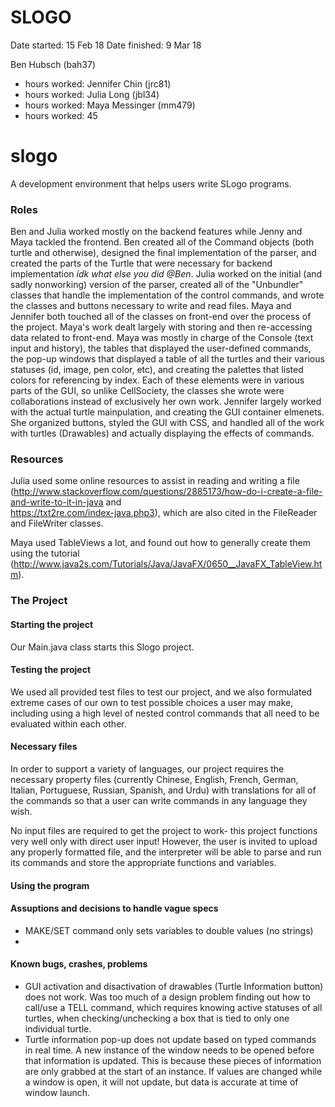 SLOGO
===

Date started: 15 Feb 18
Date finished: 9 Mar 18

Ben Hubsch (bah37)
* hours worked:
Jennifer Chin (jrc81)
* hours worked:
Julia Long (jbl34)
* hours worked:
Maya Messinger (mm479)
* hours worked: 45

# slogo
A development environment that helps users write SLogo programs.

### Roles
Ben and Julia worked mostly on the backend features while Jenny and Maya tackled the frontend. Ben created all of the 
Command objects (both turtle and otherwise), designed the final implementation of the parser, and created the parts of
the Turtle that were necessary for backend implementation *idk what else you did @Ben*. Julia worked on the initial 
(and sadly nonworking) version of the parser, created all of the "Unbundler" classes that handle the implementation 
of the control commands, and wrote the classes and buttons necessary to write and read files. Maya and Jennifer both touched 
all of the classes on front-end over the process of the project. Maya's work dealt largely with storing and then re-accessing 
data related to front-end. Maya was mostly in charge of the Console (text input and history), the tables that displayed the 
user-defined commands, the pop-up windows that displayed a table of all the turtles and their various statuses (id, image, 
pen color, etc), and creating the palettes that listed colors for referencing by index. Each of these elements were in various 
parts of the GUI, so unlike CellSociety, the classes she wrote were collaborations instead of exclusively her own work.
Jennifer largely worked with the actual turtle mainpulation, and creating the GUI container elmenets. She organized buttons, 
styled the GUI with CSS, and handled all of the work with turtles (Drawables) and actually displaying the effects of commands.

### Resources
Julia used some online resources to assist in reading and writing a file 
(<http://www.stackoverflow.com/questions/2885173/how-do-i-create-a-file-and-write-to-it-in-java> and  
<https://txt2re.com/index-java.php3>), which are also cited in the FileReader and FileWriter classes.

Maya used TableViews a lot, and found out how to generally create them using the tutorial
(<http://www.java2s.com/Tutorials/Java/JavaFX/0650__JavaFX_TableView.htm>).

### The Project
#### Starting the project
Our Main.java class starts this Slogo project. 
#### Testing the project
We used all provided test files to test our project, and we also formulated extreme  cases of our own to test 
possible choices a user may make, including using a high level of nested control commands that all need to be evaluated
within each other.
#### Necessary files
In order to support a variety of languages, our project requires the necessary property files (currently Chinese, English,
French, German, Italian, Portuguese, Russian, Spanish, and Urdu) with translations for all of the commands so that a user 
can write commands in any language they wish.

No input files are required to get the project to work- this project functions very well only with direct user 
input! However, the user is invited to upload any properly formatted file, and the interpreter will be able to parse 
and run its commands and store the appropriate functions and variables.
#### Using the program

#### Assuptions and decisions to handle vague specs
* MAKE/SET command only sets variables to double values (no strings)
* 

#### Known bugs, crashes, problems
* GUI activation and disactivation of drawables (Turtle Information button) does not work. Was too much of a design problem
finding out how to call/use a TELL command, which requires knowing active statuses of all turtles, when checking/unchecking
a box that is tied to only one individual turtle.
* Turtle information pop-up does not update based on typed commands in real time. A new instance of the window needs to be opened
before that information is updated. This is because these pieces of information are only grabbed at the start of an instance. If 
values are changed while a window is open, it will not update, but data is accurate at time of window launch.